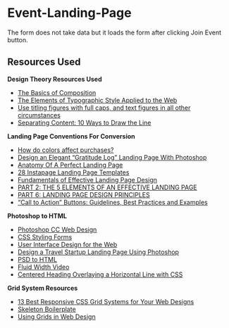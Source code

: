 # Event-Landing-Page

The form does not take data but it loads the form after clicking Join Event button.

## Resources Used

**Design Theory Resources Used**
* [The Basics of Composition](http://www.designingfortheweb.co.uk/part5/part5_chapter21.php)
* [The Elements of Typographic Style Applied to the Web](http://webtypography.net/toc/)
* [Use titling figures with full caps, and text figures in all other circumstances](http://webtypography.net/3.2.1)
* [Separating Content: 10 Ways to Draw the Line](https://designshack.net/articles/graphics/separating-content-10-ways-to-draw-the-line/)

**Landing Page Conventions For Conversion**
* [How do colors affect purchases?](https://blog.kissmetrics.com/color-psychology/)
* [Design an Elegant “Gratitude Log” Landing Page With Photoshop](https://webdesign.tutsplus.com/tutorials/design-an-elegant-gratitude-log-landing-page-with-photoshop--cms-22787)
* [Anatomy Of A Perfect Landing Page](https://blog.kissmetrics.com/landing-page-design-infographic/)
* [28 Instapage Landing Page Templates](http://weelii.com/instapage-landing-page-templates/)
* [Fundamentals of Effective Landing Page Design](https://business.tutsplus.com/articles/fundamentals-of-effective-landing-page-design--fsw-41365)
* [PART 2: THE 5 ELEMENTS OF AN EFFECTIVE LANDING PAGE](http://thelandingpagecourse.com/landing-page-elements-blueprint/)
* [PART 6: LANDING PAGE DESIGN PRINCIPLES](http://thelandingpagecourse.com/landing-page-design-principles-for-conversion/)
* [“Call to Action” Buttons: Guidelines, Best Practices and Examples](http://www.hongkiat.com/blog/call-to-action-buttons-guidelines-best-practices-and-examples/)

**Photoshop to HTML**
* [Photoshop CC Web Design](https://www.lynda.com/Photoshop-tutorials/Photoshop-CC-Web-Design/145211-2.html)
* [CSS Styling Forms](https://www.lynda.com/Web-Interactive-CSS-tutorials/CSS-Styling-Forms/90368-2.html)
* [User Interface Design for the Web](https://webdesign.tutsplus.com/courses/user-interface-design-for-the-web)
* [Design a Travel Startup Landing Page Using Photoshop](https://webdesign.tutsplus.com/tutorials/design-a-travel-startup-landing-page-using-photoshop--cms-20382)
* [PSD to HTML](https://1stwebdesigner.com/psd-to-html/)
* [Fluid Width Video](https://css-tricks.com/NetMag/FluidWidthVideo/demo.php)
* [Centered Heading Overlaying a Horizontal Line with CSS](https://www.impressivewebs.com/centered-heading-horizontal-line/)

**Grid System Resources**
* [13 Best Responsive CSS Grid Systems for Your Web Designs](https://www.webpagefx.com/blog/web-design/responsive-css-grid/)
* [Skeleton Boilerplate](http://getskeleton.com/)
* [Using Grids in Web Design](https://webdesign.tutsplus.com/courses/using-grids-in-web-design)

